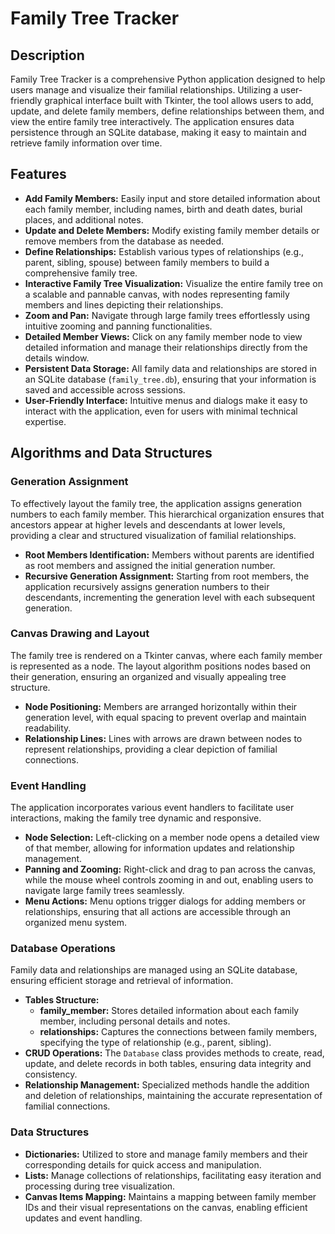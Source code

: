 # Family Tree Tracker

## Description

Family Tree Tracker is a comprehensive Python application designed to help users manage and visualize their familial relationships. Utilizing a user-friendly graphical interface built with Tkinter, the tool allows users to add, update, and delete family members, define relationships between them, and view the entire family tree interactively. The application ensures data persistence through an SQLite database, making it easy to maintain and retrieve family information over time.

## Features

- **Add Family Members:** Easily input and store detailed information about each family member, including names, birth and death dates, burial places, and additional notes.
- **Update and Delete Members:** Modify existing family member details or remove members from the database as needed.
- **Define Relationships:** Establish various types of relationships (e.g., parent, sibling, spouse) between family members to build a comprehensive family tree.
- **Interactive Family Tree Visualization:** Visualize the entire family tree on a scalable and pannable canvas, with nodes representing family members and lines depicting their relationships.
- **Zoom and Pan:** Navigate through large family trees effortlessly using intuitive zooming and panning functionalities.
- **Detailed Member Views:** Click on any family member node to view detailed information and manage their relationships directly from the details window.
- **Persistent Data Storage:** All family data and relationships are stored in an SQLite database (`family_tree.db`), ensuring that your information is saved and accessible across sessions.
- **User-Friendly Interface:** Intuitive menus and dialogs make it easy to interact with the application, even for users with minimal technical expertise.

## Algorithms and Data Structures

### Generation Assignment

To effectively layout the family tree, the application assigns generation numbers to each family member. This hierarchical organization ensures that ancestors appear at higher levels and descendants at lower levels, providing a clear and structured visualization of familial relationships.

- **Root Members Identification:** Members without parents are identified as root members and assigned the initial generation number.
- **Recursive Generation Assignment:** Starting from root members, the application recursively assigns generation numbers to their descendants, incrementing the generation level with each subsequent generation.

### Canvas Drawing and Layout

The family tree is rendered on a Tkinter canvas, where each family member is represented as a node. The layout algorithm positions nodes based on their generation, ensuring an organized and visually appealing tree structure.

- **Node Positioning:** Members are arranged horizontally within their generation level, with equal spacing to prevent overlap and maintain readability.
- **Relationship Lines:** Lines with arrows are drawn between nodes to represent relationships, providing a clear depiction of familial connections.

### Event Handling

The application incorporates various event handlers to facilitate user interactions, making the family tree dynamic and responsive.

- **Node Selection:** Left-clicking on a member node opens a detailed view of that member, allowing for information updates and relationship management.
- **Panning and Zooming:** Right-click and drag to pan across the canvas, while the mouse wheel controls zooming in and out, enabling users to navigate large family trees seamlessly.
- **Menu Actions:** Menu options trigger dialogs for adding members or relationships, ensuring that all actions are accessible through an organized menu system.

### Database Operations

Family data and relationships are managed using an SQLite database, ensuring efficient storage and retrieval of information.

- **Tables Structure:**
  - **family_member:** Stores detailed information about each family member, including personal details and notes.
  - **relationships:** Captures the connections between family members, specifying the type of relationship (e.g., parent, sibling).
- **CRUD Operations:** The `Database` class provides methods to create, read, update, and delete records in both tables, ensuring data integrity and consistency.
- **Relationship Management:** Specialized methods handle the addition and deletion of relationships, maintaining the accurate representation of familial connections.

### Data Structures

- **Dictionaries:** Utilized to store and manage family members and their corresponding details for quick access and manipulation.
- **Lists:** Manage collections of relationships, facilitating easy iteration and processing during tree visualization.
- **Canvas Items Mapping:** Maintains a mapping between family member IDs and their visual representations on the canvas, enabling efficient updates and event handling.